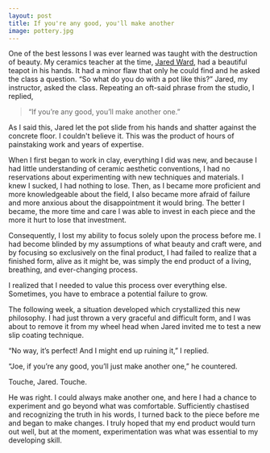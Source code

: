 ```yaml
---
layout: post
title: If you're any good, you'll make another
image: pottery.jpg
---
```


One of the best lessons I was ever learned was taught with the destruction of beauty.  My ceramics teacher at the time, [Jared Ward](https://twitter.com/ceramicsissweet), had a beautiful teapot in his hands. It had a minor flaw that only he could find and he asked the class a question. “So what do you do with a pot like this?” Jared, my instructor, asked the class.  Repeating an oft-said phrase from the studio, I replied, 

> “If you’re any good, you’ll make another one.” 

As I said this, Jared let the pot slide from his hands and shatter against the concrete floor. I couldn't believe it. This was the product of hours of painstaking work and years of expertise. 

When I first began to work in clay, everything I did was new, and because I had little understanding of ceramic aesthetic conventions, I had no reservations about experimenting with new techniques and materials. I knew I sucked, I had nothing to lose. Then, as I became more proficient and more knowledgeable about the field, I also became more afraid of failure and more anxious about the disappointment it would bring. The better I became, the more time and care I was able to invest in each piece and the more it hurt to lose that investment.

Consequently, I lost my ability to focus solely upon the process before me. I had become blinded by my assumptions of what beauty and craft were, and by focusing so exclusively on the final product, I had failed to realize that a finished form, alive as it might be, was simply the end product of a living, breathing, and ever-changing process. 

I realized that I needed to value this process over everything else. Sometimes, you have to embrace a potential failure to grow.

The following week, a situation developed which crystallized this new philosophy.  I had just thrown a very graceful and difficult form, and I was about to remove it from my wheel head when Jared invited me to test a new slip coating technique.

“No way, it’s perfect! And I might end up ruining it,” I replied.

“Joe, if you’re any good, you’ll just make another one,” he countered.

Touche, Jared. Touche.

He was right. I could always make another one, and here I had a chance to experiment and go beyond what was comfortable. Sufficiently chastised and recognizing the truth in his words, I turned back to the piece before me and began to make changes.  I truly hoped that my end product would turn out well, but at the moment, experimentation was what was essential to my developing skill.
